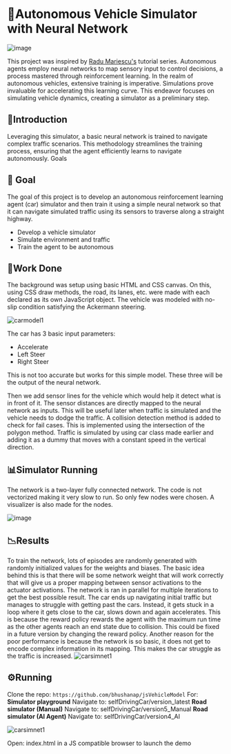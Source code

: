 # 🚗Autonomous Vehicle Simulator with Neural Network

![image](https://github.com/bhushanap/jsVehicleModel/assets/83635464/c54a2373-ab0f-454a-bf68-91238e4ec970)

This project was inspired by [Radu Mariescu's](https://radufromfinland.com/) tutorial series. Autonomous agents employ neural networks to map sensory input to control decisions, a process mastered through reinforcement learning. In the realm of autonomous vehicles, extensive training is imperative. Simulations prove invaluable for accelerating this learning curve. This endeavor focuses on simulating vehicle dynamics, creating a simulator as a preliminary step.

## 🔬Introduction

Leveraging this simulator, a basic neural network is trained to navigate complex traffic scenarios. This methodology streamlines the training process, ensuring that the agent efficiently learns to navigate autonomously.
Goals

## 🤖 Goal

The goal of this project is to develop an autonomous reinforcement learning agent (car) simulator and then train it using a simple neural network so that it can navigate simulated traffic using its sensors to traverse along a straight highway.

- Develop a vehicle simulator
- Simulate environment and traffic
- Train the agent to be autonomous

## 🚧Work Done

The background was setup using basic HTML and CSS canvas. On this, using CSS draw methods, the road, its lanes, etc. were made with each declared as its own JavaScript object. The vehicle was modeled with no-slip condition satisfying the Ackermann steering.

![carmodel1](https://github.com/bhushanap/jsVehicleModel/assets/83635464/55399f1f-faa2-41e1-819e-f2d330ca222c)

The car has 3 basic input parameters:
- Accelerate
- Left Steer
- Right Steer

This is not too accurate but works for this simple model. These three will be the output of the neural network.

Then we add sensor lines for the vehicle which would help it detect what is in front of it. The sensor distances are directly mapped to the neural network as inputs. This will be useful later when traffic is simulated and the vehicle needs to dodge the traffic. A collision detection method is added to check for fail cases. This is implemented using the intersection of the polygon method. Traffic is simulated by using car class made earlier and adding it as a dummy that moves with a constant speed in the vertical direction.

## 📊Simulator Running

The network is a two-layer fully connected network. The code is not vectorized making it very slow to run. So only few nodes were chosen. A visualizer is also made for the nodes.

![image](https://github.com/bhushanap/jsVehicleModel/assets/83635464/a93272ac-63d2-40ee-82f9-36320ee075c5)

## 📉Results

To train the network, lots of episodes are randomly generated with randomly initialized values for the weights and biases. The basic idea behind this is that there will be some network weight that will work correctly that will give us a proper mapping between sensor activations to the actuator activations.
The network is ran in parallel for multiple iterations to get the best possible result. The car ends up navigating initial traffic but manages to struggle with getting past the cars. Instead, it gets stuck in a loop where it gets close to the car, slows down and again accelerates. This is because the reward policy rewards the agent with the maximum run time as the other agents reach an end state due to collision. This could be fixed in a future version by changing the reward policy.
Another reason for the poor performance is because the network is so basic, it does not get to encode complex information in its mapping. This makes the car struggle as the traffic is increased.
![carsimnet1](https://github.com/bhushanap/jsVehicleModel/assets/83635464/3b4ebaf0-de8f-412b-b814-c02e47723911)

## ⚙️Running

Clone the repo: `https://github.com/bhushanap/jsVehicleModel`
For:
**Simulator playground**
Navigate to: selfDrivingCar/version_latest
**Road simulator (Manual)**
Navigate to: selfDrivingCar/version5_Manual
**Road simulator (AI Agent)**
Navigate to: selfDrivingCar/version4_AI

![carsimnet1](https://github.com/bhushanap/jsVehicleModel/assets/83635464/31fc7165-5733-4a2b-bcb5-c72a0b81a12b)

Open: index.html in a JS compatible browser to launch the demo
